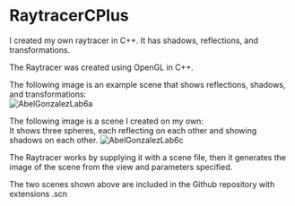 # RaytracerCPlus
I created my own raytracer in C++. It has shadows, reflections, and transformations.

The Raytracer was created using OpenGL in C++.

The following image is an example scene that shows reflections, shadows, and transformations:  
![AbelGonzalezLab6a](https://user-images.githubusercontent.com/60588691/173271063-01b2f594-3811-4c37-97d5-350d91f01e6a.png)

The following image is a scene I created on my own:  
It shows three spheres, each reflecting on each other and showing shadows on each other. 
![AbelGonzalezLab6c](https://user-images.githubusercontent.com/60588691/173271910-8343ec41-2b60-4a8f-ba42-e5b6e658e5b2.png)

The Raytracer works by supplying it with a scene file, then it generates the image of the scene from the view and parameters specified.

The two scenes shown above are included in the Github repository with extensions .scn
